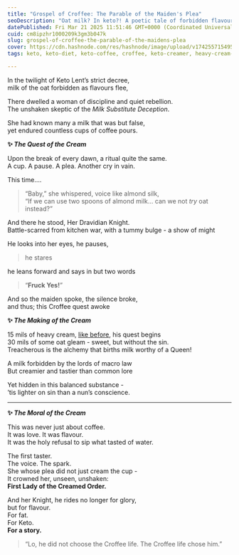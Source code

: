 ```yaml
---
title: "Grospel of Croffee: The Parable of the Maiden's Plea"
seoDescription: "Oat milk? In keto?! A poetic tale of forbidden flavour, almond betrayal, and the sacred union of cream. The Grospel deepens."
datePublished: Fri Mar 21 2025 11:51:46 GMT+0000 (Coordinated Universal Time)
cuid: cm8ipzhr1000209k3gm3b047k
slug: grospel-of-croffee-the-parable-of-the-maidens-plea
cover: https://cdn.hashnode.com/res/hashnode/image/upload/v1742557154952/891c29ea-7eae-4c04-9a18-0b391638094a.webp
tags: keto, keto-diet, keto-coffee, croffee, keto-creamer, heavy-cream-coffee, almond-milk-keto, plant-based-myths, geekist-food, fables-for-food

---
```


In the twilight of Keto Lent’s strict decree,  
milk of the oat forbidden as flavours flee,

There dwelled a woman of discipline and quiet rebellion.  
The unshaken skeptic of the *Milk Substitute Deception*.

She had known many a milk that was but false,  
yet endured countless cups of coffee pours.

**✨ *The Quest of the Cream***

Upon the break of every dawn, a ritual quite the same.  
A cup. A pause. A plea. Another cry in vain.

This time….

> “Baby,” she whispered, voice like almond silk,  
> “If we can use two spoons of almond milk… can we not *try* oat instead?”

And there he stood, Her Dravidian Knight.  
Battle-scarred from kitchen war, with a tummy bulge - a show of might

He looks into her eyes, he pauses,

> he stares

he leans forward and says in but two words

> “**Fruck Yes!**”

And so the maiden spoke, the silence broke,  
and thus; this Croffee quest awoke

**✨ *The Making of the Cream***

15 mils of heavy cream, [like before](https://geekist.co/croffee-anyone-or-kroffee-if-youre-so-inclined), his quest begins  
30 mils of some oat gleam - sweet, but without the sin.  
Treacherous is the alchemy that births milk worthy of a Queen!

A milk forbidden by the lords of macro law  
But creamier and tastier than common lore

Yet hidden in this balanced substance -  
’tis lighter on sin than a nun’s conscience.

---

**✨ *The Moral of the Cream***

This was never just about coffee.  
It was love. It was flavour.  
It was the holy refusal to sip what tasted of water.

The first taster.  
The voice. The spark.  
She whose plea did not just cream the cup -  
It crowned her, unseen, unshaken:  
**First Lady of the Creamed Order.**

And her Knight, he rides no longer for glory,  
but for flavour.  
For fat.  
For Keto.  
**For a story.**

> “Lo, he did not choose the Croffee life. The Croffee life chose him.”